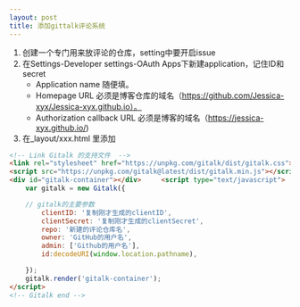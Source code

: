 ```yaml
---
layout: post
title: 添加gittalk评论系统
---
```


1. 创建一个专门用来放评论的仓库，setting中要开启issue
2. 在Settings-Developer settings-OAuth Apps下新建application，记住ID和secret
   - Application name 随便填。
   - Homepage URL 必须是博客仓库的域名（https://github.com/Jessica-xyx/Jessica-xyx.github.io）。
   - Authorization callback URL 必须是博客的域名（https://jessica-xyx.github.io/)
3. 在_layout/xxx.html 里添加
```html
<!-- Link Gitalk 的支持文件  -->
<link rel="stylesheet" href="https://unpkg.com/gitalk/dist/gitalk.css">
<script src="https://unpkg.com/gitalk@latest/dist/gitalk.min.js"></script> 
<div id="gitalk-container"></div>     <script type="text/javascript">
    var gitalk = new Gitalk({

    // gitalk的主要参数
        clientID: '复制刚才生成的clientID',
        clientSecret: '复制刚才生成的clientSecret',
        repo: '新建的评论仓库名',
        owner: 'GitHub的用户名',
        admin: ['Github的用户名'],
        id:decodeURI(window.location.pathname),

    });
    gitalk.render('gitalk-container');
</script> 
<!-- Gitalk end -->
```